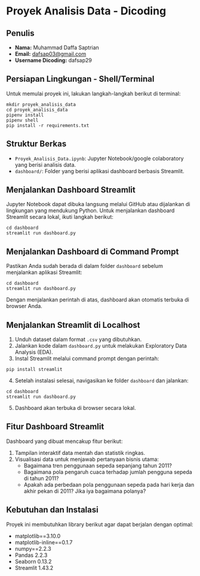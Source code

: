 # Proyek Analisis Data - Dicoding

## Penulis

- **Nama:** Muhammad Daffa Saptrian
- **Email:** dafsap03@gmail.com
- **Username Dicoding:** dafsap29

## Persiapan Lingkungan - Shell/Terminal

Untuk memulai proyek ini, lakukan langkah-langkah berikut di terminal:

```
mkdir proyek_analisis_data
cd proyek_analisis_data
pipenv install
pipenv shell
pip install -r requirements.txt
```

## Struktur Berkas

- `Proyek_Analisis_Data.ipynb`: Jupyter Notebook/google colaboratory yang berisi analisis data.
- `dashboard/`: Folder yang berisi aplikasi dashboard berbasis Streamlit.

## Menjalankan Dashboard Streamlit

Jupyter Notebook dapat dibuka langsung melalui GitHub atau dijalankan di lingkungan yang mendukung Python.
Untuk menjalankan dashboard Streamlit secara lokal, ikuti langkah berikut:

```
cd dashboard
streamlit run dashboard.py
```

## Menjalankan Dashboard di Command Prompt

Pastikan Anda sudah berada di dalam folder `dashboard` sebelum menjalankan aplikasi Streamlit:

```
cd dashboard
streamlit run dashboard.py
```

Dengan menjalankan perintah di atas, dashboard akan otomatis terbuka di browser Anda.

## Menjalankan Streamlit di Localhost

1. Unduh dataset dalam format `.csv` yang dibutuhkan.
2. Jalankan kode dalam `dashboard.py` untuk melakukan Exploratory Data Analysis (EDA).
3. Instal Streamlit melalui command prompt dengan perintah:

```
pip install streamlit
```

4. Setelah instalasi selesai, navigasikan ke folder `dashboard` dan jalankan:

```
cd dashboard
streamlit run dashboard.py
```

5. Dashboard akan terbuka di browser secara lokal.

## Fitur Dashboard Streamlit

Dashboard yang dibuat mencakup fitur berikut:

1. Tampilan interaktif data mentah dan statistik ringkas.
2. Visualisasi data untuk menjawab pertanyaan bisnis utama:
   - Bagaimana tren penggunaan sepeda sepanjang tahun 2011?
   - Bagaimana pola pengaruh cuaca terhadap jumlah pengguna sepeda di tahun 2011?
   - Apakah ada perbedaan pola penggunaan sepeda pada hari kerja dan akhir pekan di 2011? Jika iya bagaimana polanya?

## Kebutuhan dan Instalasi

Proyek ini membutuhkan library berikut agar dapat berjalan dengan optimal:

- matplotlib==3.10.0
- matplotlib-inline==0.1.7
- numpy==2.2.3
- Pandas 2.2.3
- Seaborn 0.13.2
- Streamlit 1.43.2
